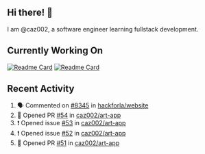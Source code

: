 ## Hi there! 👋

I am @caz002, a software engineer learning fullstack development.

## Currently Working On
[![Readme Card](https://github-readme-stats.vercel.app/api/pin/?username=caz002&repo=art-app)](https://github.com/caz002/art-app)
[![Readme Card](https://github-readme-stats.vercel.app/api/pin/?username=hackforla&repo=website)](https://github.com/hackforla/website)
## Recent Activity
<!--START_SECTION:activity-->
1. 🗣 Commented on [#8345](https://github.com/hackforla/website/pull/8345#issuecomment-3330485975) in [hackforla/website](https://github.com/hackforla/website)
2. 💪 Opened PR [#54](https://github.com/caz002/art-app/pull/54) in [caz002/art-app](https://github.com/caz002/art-app)
3. ❗ Opened issue [#53](https://github.com/caz002/art-app/issues/53) in [caz002/art-app](https://github.com/caz002/art-app)
4. ❗ Opened issue [#52](https://github.com/caz002/art-app/issues/52) in [caz002/art-app](https://github.com/caz002/art-app)
5. 💪 Opened PR [#51](https://github.com/caz002/art-app/pull/51) in [caz002/art-app](https://github.com/caz002/art-app)
<!--END_SECTION:activity-->
